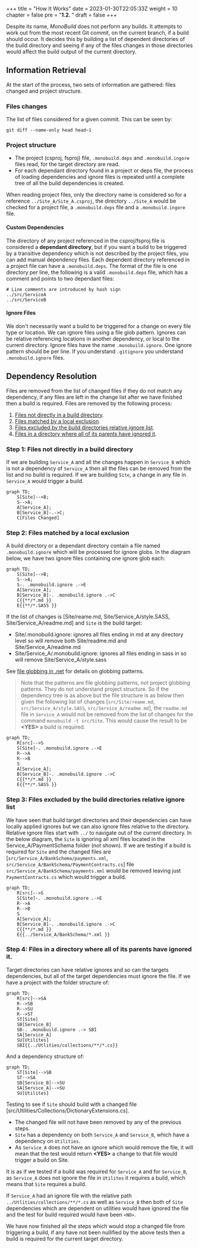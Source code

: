 +++
title = "How It Works"
date = 2023-01-30T22:05:33Z
weight = 10
chapter = false
pre = "<b>1.2. </b>"
draft = false
+++

Despite its name, *MonoBuild* does not perform any builds. It attempts to work out from the most recent Git commit, on the current branch, if a build should occur. It decides this by building a list of dependent directories of the build directory and seeing if any of the files changes in those directories would affect the build output of the current directory.

## Information Retrieval

At the start of the process, two sets of information are gathered: files changed and project structure.

### Files changes
The list of files considered for a given commit. This can be seen by:

```
git diff --name-only head head~1
```

### Project structure
  * The project (csproj, fsproj) file, `.monobuild.deps` and  `.monobuild.ingore` files read, for the target directory are read. 
  * For each dependant directory found in a project or deps file, the process of loading dependencies and ignore files is repeated until a complete tree of all the build dependencies is created. 

When reading project files, only the directory name is considered so for a reference `../Site_A/Site_A.csproj`, the directory `../Site_A` would be checked for a project file, a `.monobuild.deps` file and a `.monobuild.ingore` file.  

#### Custom Dependencies

The directory of any project referenced in the csproj/fsproj file is considered a **dependant directory**, but if you want a build to be triggered by a transitive dependency which is not described by the project files, you can add manual dependency files. Each dependent directory referenced in a project file can have a ```.monobuild.deps```. The format of the file is one directory per line, the following is a valid ```.monobuild.deps``` file, which has a comment and points to two dependant files:

```shell
# Line comments are introduced by hash sign
../src/ServiceA
../src/ServiceB
```


#### Ignore Files

We don't necessarily want a build to be triggered for a change on every file type or location. We can ignore files using a file glob pattern. Ignores can be relative referencing locations in another dependency, or local to the current directory. Ignore files have the name ```.monobuild.ignore```. One ignore pattern should be per line. If you understand `.gitignore` you understand ```.monobuild.ignore``` files.

## Dependency Resolution

Files are removed from the list of changed files if they do not match any dependency, if any files are left in the change list after we have finished then a build is required. Files are removed by the following process:
1. [Files not directly in a build directory](#step-1-files-not-directly-in-a-build-directory).
1. [Files matched by a local exclusion](#step-2-files-matched-by-a-local-exclusion).
1. [Files excluded by the build directories relative ignore list](#step-3-files-excluded-by-the-build-directories-relative-ignore-list).
1. [Files in a directory where all of its parents have ignored it](#step-4-files-in-a-directory-where-all-of-its-parents-have-ignored-it).


### Step 1: Files not directly in a build directory

If we are building `Service_A` and all the changes happen in `Service_B` which is not a dependency of `Service_A` then all the files can be removed from the list and no build is required. If we are building `Site`, a change in any file in `Service_A` would trigger a build.

```mermaid
graph TD;
    S[Site]-->B;
    S-->A;
    A[Service_A];
    B[Service_B]-.->C;
    C[Files Changed]
```

### Step 2: Files matched by a local exclusion

A build directory or a dependant directory contain a file named `.monobuild.ignore` which will be processed for ignore globs. In the diagram below, we have two ignore files containing one ignore glob each:

```mermaid
graph TD;
    S[Site]-->B;
    S-->A;
    S-. .monobuild.ignore .->E
    A[Service_A];
    B[Service_B]-. .monobuild.ignore .->C
    C{{**/*.md }}
    E{{**/*.SASS }}
```

If the list of changes is [Site/reame.md, Site/Service_A/style.SASS, Site/Service_A/readme.md] and `Site` is the build target:

* Site/.monobuild.ignore: ignores all files ending in md at any directory level so will remove both Site/readme.md and Site/Service_A/readme.md 
* Site/Service_A/.monobuild.ignore: ignores all files ending in sass in so will remove Site/Service_A/style.sass

See [file globbing in .net](https://learn.microsoft.com/en-us/dotnet/core/extensions/file-globbing) for details on globbing patterns. 

>Note that the patterns are file globbing patterns, not project globbing patterns. They do not understand project structure. So if the dependency tree is as above but the file structure is as below then given the following list of changes [`src/Site/reame.md`, `src/Service_A/style.SASS`, `src/Service_A/readme.md`], the `readme.md` file in `Service_A` would not be removed from the list of changes for the command ```monobuild -t src/Site```. This would cause the result to be **\<YES\>** a build is required.

```mermaid
graph TD;
    R[src]-->S
    S[Site]-. .monobuild.ignore .->E
    R-->A
    R-->B
    S
    A[Service_A];
    B[Service_B]-. .monobuild.ignore .->C
    C{{**/*.md }}
    E{{**/*.SASS }}
```

### Step 3: Files excluded by the build directories relative ignore list

We have seen that build target directories and their dependencies can have locally applied ignores but we can also ignore files relative to the directory. Relative ignore files start with `../` to navigate out of the current directory. In the below diagram, the `Site` is ignoring all xml files located in the Service_A/PaymentSchema folder (not shown). If we are testing if a build is required for `Site` and the changed files are [`src/Service_A/BankSchema/payments.xml`, `src/Service_A/BankSchema/PaymentContracts.cs`] file `src/Service_A/BankSchema/payments.xml` would be removed leaving just `PaymentContracts.cs` which would trigger a build.

```mermaid
graph TD;
    R[src]-->S
    S[Site]-. .monobuild.ignore .->E
    R-->A
    R-->B
    S
    A[Service_A];
    B[Service_B]-. .monobuild.ignore .->C
    C{{**/*.md }}
    E{{../Service_A/BankSchema/*.xml }}
```

### Step 4: Files in a directory where all of its parents have ignored it.

Target directories can have relative ignores and so can the targets dependencies, but all of the target dependencies must ignore the file. If we have a project with the folder structure of:

```mermaid
graph TD;
    R[src]-->SA
    R-->SB
    R-->SU
    R-->ST
    ST[Site]
    SB[Service_B]
    SB-. .monobuild.ignore .-> SBI
    SA[Service_A]
    SU[Utilites]
    SBI{{../Utlities/collections/**/*.cs}}
```

And a dependency structure of:

```mermaid
graph TD;
    ST[Site]-->SB
    ST-->SA
    SB[Service_B]-->SU
    SA[Service_A]-->SU
    SU[Utilites]
```

Testing to see if `Site` should build with a changed file [src/Utilities/Collections/DictionaryExtensions.cs]. 
* The changed file will not have been removed by any of the previous steps. 
* `Site` has a dependency on both `Service_A` and `Service_B`, which have a dependency on `Utilities`. 
* As `Service_A` does not have an ignore which would remove the file, it will mean that the test would return **\<YES\>** a change to that file would trigger a build on Site. 

It is as if we tested if a build was required for `Service_A` and for `Service_B`, as `Service_A` does not ignore the file in `Utilites` it requires a build, which means that `Site` requires a build.

If `Service_A` had an ignore file with the relative path `../Utlities/collections/**/*.cs` as well as `Service_B` then both of `Site` dependencies which are dependent on utilities would have ignored the file and the test for build required would have been `<NO>`.

We have now finished all the steps which would stop a changed file from triggering a build, if any have not been nullified by the above tests then a build is required for the current target directory.

